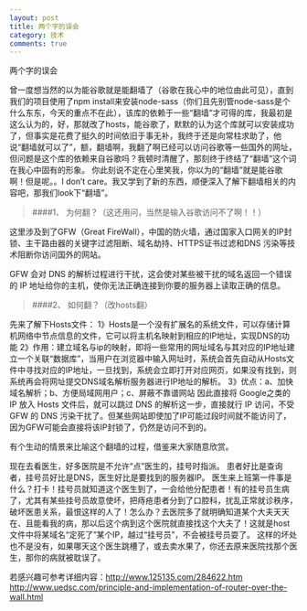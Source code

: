```yaml
---
layout: post
title: 两个字的误会
category: 技术
comments: true
---
```


两个字的误会

 
 曾一度想当然的以为能谷歌就是能翻墙了（谷歌在我心中的地位由此可见），直到我们的项目使用了npm install来安装node-sass（你们且先别管node-sass是个什么东东，今天的重点不在此），该库的依赖于一些“翻墙”才可得的库，我最初是这么认为的，好，那就改了hosts，能谷歌了，默默的认为这个库就可以安装成功了，但事实是花费了挺久的时间依旧于事无补，我终于还是向常柱求助了，他说“翻墙就可以了”，额，翻墙啊，我翻了啊已经可以访问谷歌等一些国外的网址，但问题是这个库的依赖来自谷歌吗？我顿时清醒了，那刻终于终结了“翻墙”这个词在我心中固有的形象。
你此刻说不定在心里笑我，你以为的“翻墙”就是能谷歌啊！但是呢。。I don’t care。我又学到了新的东西，顺便深入了解下翻墙相关的内容吧，那我们look下“翻墙”。

> ####1、  为何翻？（这还用问，当然是输入谷歌访问不了啊！！）

这里涉及到了GFW（Great FireWall），中国的防火墙，通过国家入口网关的IP封锁、主干路由器的关键字过滤阻断、域名劫持、HTTPS证书过滤和DNS 污染等技术阻断你访问国外的网站。

GFW 会对 DNS 的解析过程进行干扰，这会使对某些被干扰的域名返回一个错误的 IP 地址给你的主机，使你无法正确连接到你要的服务器上读取正确的信息。

> ####2、  如何翻？（改hosts翻）

先来了解下Hosts文件：
1》Hosts是一个没有扩展名的系统文件，可以存储计算机网络中节点信息的文件，它可以将主机名映射到相应的IP地址，实现DNS的功能
2》作用：建立域名与ip的映射，即将一些常用的网址域名与其对应的IP地址建立一个关联“数据库”，当用户在浏览器中输入网址时，系统会首先自动从Hosts文件中寻找对应的IP地址，一旦找到，系统会立即打开对应网页，如果没有找到，则系统再会将网址提交DNS域名解析服务器进行IP地址的解析。
3》优点：a、加快域名解析；b、方便局域网用户；c、屏蔽不靠谱网站
因此直接将 Google之类的 IP 放入 Hosts 文件后，就可以跳过 DNS 的解析这一步，直接就行 IP 访问，不受 GFW 的 DNS 污染干扰了。但某些网站即使加了IP可能过段时间就不能访问了，因为GFW可能会直接将该IP封锁了，仍然是访问不到的。

有个生动的情景来比喻这个翻墙的过程，借鉴来大家随意欣赏。

现在去看医生，好多医院是不允许“点”医生的，挂号时指派。
    患者好比是查询者，挂号员好比是DNS，医生好比是要找到的服务器IP。
    医生来上班第一件事是什么？打卡！挂号员就知道这个医生到了，一会给他分配患者！有的挂号员生病了，尤其有某些挂号员故意使坏，把痔疮患者分到了口腔科，扰乱正常就诊秩序，破坏医患关系，最恨这样的人了！怎么办？去医院多了就明确知道某个大夫天天在、且能看我的病，那以后这个病到这个医院就直接找这个大夫了！这就是host文件中将某域名“定死了”某个IP，越过“挂号员”，不会被挂号员耍了。
    这样的坏处也不是没有，如果哪天这个医生跳槽了，或去卖水果了，你还去原来医院找那个医生，那你的病就被耽误了。

若感兴趣可参考详细内容：http://www.125135.com/284622.htm
http://www.uedsc.com/principle-and-implementation-of-router-over-the-wall.html







